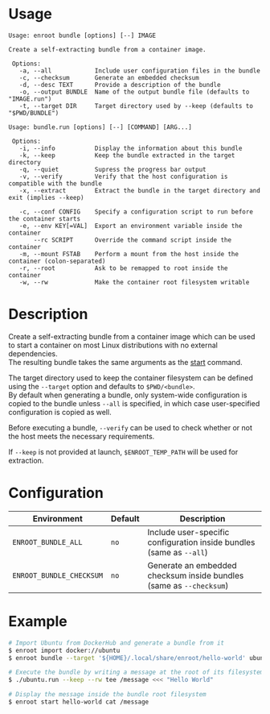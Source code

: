 # Usage
```
Usage: enroot bundle [options] [--] IMAGE

Create a self-extracting bundle from a container image.

 Options:
   -a, --all            Include user configuration files in the bundle
   -c, --checksum       Generate an embedded checksum
   -d, --desc TEXT      Provide a description of the bundle
   -o, --output BUNDLE  Name of the output bundle file (defaults to "IMAGE.run")
   -t, --target DIR     Target directory used by --keep (defaults to "$PWD/BUNDLE")
```
```
Usage: bundle.run [options] [--] [COMMAND] [ARG...]

 Options:
   -i, --info           Display the information about this bundle
   -k, --keep           Keep the bundle extracted in the target directory
   -q, --quiet          Supress the progress bar output
   -v, --verify         Verify that the host configuration is compatible with the bundle
   -x, --extract        Extract the bundle in the target directory and exit (implies --keep)

   -c, --conf CONFIG    Specify a configuration script to run before the container starts
   -e, --env KEY[=VAL]  Export an environment variable inside the container
       --rc SCRIPT      Override the command script inside the container
   -m, --mount FSTAB    Perform a mount from the host inside the container (colon-separated)
   -r, --root           Ask to be remapped to root inside the container
   -w, --rw             Make the container root filesystem writable
```

# Description

Create a self-extracting bundle from a container image which can be used to start a container on most Linux distributions with no external dependencies.  
The resulting bundle takes the same arguments as the [start](start.md) command.

The target directory used to keep the container filesystem can be defined using the `--target` option and defaults to `$PWD/<bundle>`.  
By default when generating a bundle, only system-wide configuration is copied to the bundle unless `--all` is specified, in which case user-specified configuration is copied as well.  

Before executing a bundle, `--verify` can be used to check whether or not the host meets the necessary requirements.

If `--keep` is not provided at launch, `$ENROOT_TEMP_PATH` will be used for extraction.

# Configuration

| Environment | Default | Description |
| ------ | ------ | ------ |
| `ENROOT_BUNDLE_ALL` | `no` | Include user-specific configuration inside bundles (same as `--all`) |
| `ENROOT_BUNDLE_CHECKSUM` | `no` | Generate an embedded checksum inside bundles (same as `--checksum`) |

# Example

```sh
# Import Ubuntu from DockerHub and generate a bundle from it
$ enroot import docker://ubuntu
$ enroot bundle --target '${HOME}/.local/share/enroot/hello-world' ubuntu.sqsh

# Execute the bundle by writing a message at the root of its filesystem and keep it extracted
$ ./ubuntu.run --keep --rw tee /message <<< "Hello World"

# Display the message inside the bundle root filesystem
$ enroot start hello-world cat /message
```
